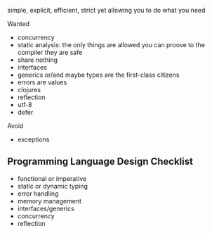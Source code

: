 
simple, explicit, efficient, strict yet allowing you to do what you need

Wanted

+ concurrency
+ static analysis: the only things are allowed you can proove to the compiler they are safe
+ share nothing
+ interfaces
+ generics or/and maybe types are the first-class citizens
+ errors are values
+ clojures
+ reflection
+ utf-8
+ defer

Avoid

- exceptions

## Programming Language Design Checklist

* functional or imperative
* static or dynamic typing
* error handling
* memory management
* interfaces/generics
* concurrency
* reflection
